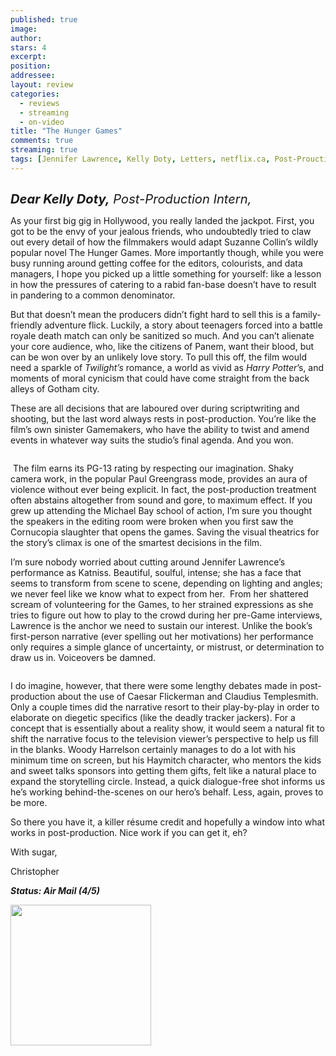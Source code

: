 ```yaml
---
published: true
image:
author: 
stars: 4
excerpt: 
position: 
addressee: 
layout: review
categories:
  - reviews
  - streaming
  - on-video
title: "The Hunger Games"
comments: true
streaming: true
tags: [Jennifer Lawrence, Kelly Doty, Letters, netflix.ca, Post-Prouction Intern, Review, The Hunger Games]
---
```

<div><p><span class="full-image-block ssNonEditable"><img src="http://static.squarespace.com/static/5005f6bcc4aa41161b33e89e/5329cf1fe4b07c068ebf74de/5329cf1fe4b07c068ebf750d/1336619375093/hungergames.jpg" alt="" /></span></p>
<p><em style="font-size:120%;"><span style="font-size:120%;"><strong>Dear Kelly Doty,</strong> Post-Production Intern,</span></em></p>
<p>As your first big gig in Hollywood, you really landed the jackpot.  First, you got to be the envy of your jealous friends, who undoubtedly  tried to claw out every detail of how the filmmakers would adapt Suzanne  Collin&rsquo;s wildly popular novel The Hunger Games. More importantly  though, while you were busy running around getting coffee for the  editors, colourists, and data managers, I hope you picked up a little  something for yourself: like a lesson in how the pressures of catering  to a rabid fan-base doesn&rsquo;t have to result in pandering to a common  denominator.</p>
<p>But that doesn&rsquo;t mean the producers didn&rsquo;t fight hard to sell this is a family-friendly adventure flick. Luckily, a story about teenagers forced into a battle royale death match can only be sanitized so much. And you can&rsquo;t alienate your core audience, who, like the citizens of Panem, want their blood, but can be won over by an unlikely love story. To pull this off, the film would need a sparkle of <em>Twilight&rsquo;s</em> romance, a world as vivid as <em>Harry Potter</em>&rsquo;s, and moments of moral cynicism that could have come straight from the back alleys of Gotham city.</p>
<p>These are all decisions that are laboured over during scriptwriting and shooting, but the last word always rests in post-production. You&rsquo;re like the film&rsquo;s own sinister Gamemakers, who have the ability to twist and amend events in whatever way suits the studio&rsquo;s final agenda. And you won.</p>
<p><span class="full-image-block ssNonEditable"><span><img src="http://static.squarespace.com/static/5005f6bcc4aa41161b33e89e/5329cf1fe4b07c068ebf74de/5329cf20e4b07c068ebf7d8f/1336797797947/hungergames-2.jpg" alt="" /></span></span></p>
<p><span class="full-image-block ssNonEditable">&nbsp;The film earns its PG-13 rating by respecting our imagination. Shaky camera work, in the popular Paul Greengrass mode, provides an aura of violence without ever being explicit. In fact, the post-production treatment often abstains altogether from sound and gore, to maximum effect. If you grew up attending the Michael Bay school of action, I&rsquo;m sure you thought the speakers in the editing room were broken when you first saw the Cornucopia slaughter that opens the games. Saving the visual theatrics for the story&rsquo;s climax is one of the smartest decisions in the film.</span></p>
<p>I&rsquo;m sure nobody worried about cutting around Jennifer Lawrence&rsquo;s performance as Katniss. Beautiful, soulful, intense; she has a face that seems to transform from scene to scene, depending on lighting and angles; we never feel like we know what to expect from her.&nbsp; From her shattered scream of volunteering for the Games, to her strained expressions as she tries to figure out how to play to the crowd during her pre-Game interviews, Lawrence is the anchor we need to sustain our interest. Unlike the book&rsquo;s first-person narrative (ever spelling out her motivations) her performance only requires a simple glance of uncertainty, or mistrust, or determination to draw us in. Voiceovers be damned.</p>
<p><span class="full-image-block ssNonEditable"><span><img src="http://static.squarespace.com/static/5005f6bcc4aa41161b33e89e/5329cf1fe4b07c068ebf74de/5329cf20e4b07c068ebf7d90/1336797842407/hungergames-3.jpg" alt="" /></span></span></p>
<p>I do imagine, however, that there were some lengthy debates made in post-production about the use of Caesar Flickerman and Claudius Templesmith. Only a couple times did the narrative resort to their play-by-play in order to elaborate on diegetic specifics (like the deadly tracker jackers). For a concept that is essentially about a reality show, it would seem a natural fit to shift the narrative focus to the television viewer&rsquo;s perspective to help us fill in the blanks. Woody Harrelson certainly manages to do a lot with his minimum time on screen, but his Haymitch character, who mentors the kids and sweet talks sponsors into getting them gifts, felt like a natural place to expand the storytelling circle. Instead, a quick dialogue-free shot informs us he&rsquo;s working behind-the-scenes on our hero&rsquo;s behalf. Less, again, proves to be more.</p>
<p>So there you have it, a killer r&eacute;sume credit and hopefully a window into what works in post-production. Nice work if you can get it, eh?</p>
<p>With sugar,</p>
<p>Christopher</p>
<p><strong><em>Status: Air Mail (4/5)</em></strong></p>
<p><strong><em><span class="full-image-block ssNonEditable"><span><a href="http://www.zip.ca/browse/title.aspx?f=titleId%28204047%29"><img style="width:225px;" src="http://static.squarespace.com/static/5005f6bcc4aa41161b33e89e/5329cf1fe4b07c068ebf74de/5329cf20e4b07c068ebf7d91/1343245704065/Rent-it-on-Zip.png" alt="" /></a></span></span><br /></em></strong></p></div>
